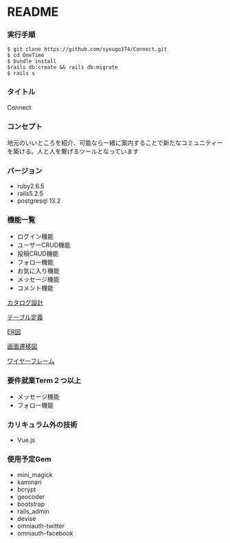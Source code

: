 # README
### 実行手順
```
$ git clone https://github.com/syougo374/Connect.git 
$ cd OneTime
$ bundle install
$rails db:create && rails db:migrate
$ rails s
```


### タイトル
Connect

### コンセプト
地元のいいところを紹介、可能なら一緒に案内することで新たなコミュニティーを築ける。人と人を繋げるツールとなっています

### バージョン
- ruby2.6.5 
- rails5.2.5 
- postgresql 13.2

### 機能一覧
- ログイン機能
- ユーザーCRUD機能
- 投稿CRUD機能
- フォロー機能
- お気に入り機能
- メッセージ機能
- コメント機能

[カタログ設計](https://docs.google.com/spreadsheets/d/1zWUvTsntoSxx33IVawJI0GqJEZF2ndbEgixWF0hZ9j0/edit#gid=0)

[テーブル定義](https://docs.google.com/spreadsheets/d/1zWUvTsntoSxx33IVawJI0GqJEZF2ndbEgixWF0hZ9j0/edit#gid=1408983820)

[ER図](https://docs.google.com/spreadsheets/d/1zWUvTsntoSxx33IVawJI0GqJEZF2ndbEgixWF0hZ9j0/edit#gid=652702649)

[画面遷移図](https://docs.google.com/spreadsheets/d/1zWUvTsntoSxx33IVawJI0GqJEZF2ndbEgixWF0hZ9j0/edit#gid=295757362)

[ワイヤーフレーム](https://docs.google.com/spreadsheets/d/1zWUvTsntoSxx33IVawJI0GqJEZF2ndbEgixWF0hZ9j0/edit#gid=775796149)

### 要件就業Term２つ以上
- メッセージ機能
- フォロー機能
  
### カリキュラム外の技術
- Vue.js

### 使用予定Gem
- mini_magick
- kaminari
- bcrypt
- geocoder
- bootstrap
- rails_admin
- devise
- omniauth-twitter
- omniauth-facebook
